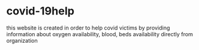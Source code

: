 # covid-19help
this website is created in order to help covid victims by providing information about oxygen availability, blood, beds availability directly from organization
